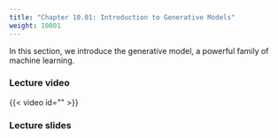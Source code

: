 ```yaml
---
title: "Chapter 10.01: Introduction to Generative Models"
weight: 10001
---
```

In this section, we introduce the generative model, a powerful family of machine learning.

<!--more-->

### Lecture video

{{< video id="" >}}

### Lecture slides

